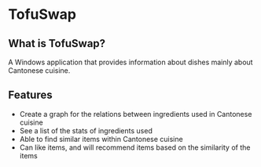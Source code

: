 # TofuSwap

## What is TofuSwap?
A Windows application that provides information about dishes mainly about Cantonese cuisine.

## Features
- Create a graph for the relations between ingredients used in Cantonese cuisine
- See a list of the stats of ingredients used
- Able to find similar items within Cantonese cuisine
- Can like items, and will recommend items based on the similarity of the items

